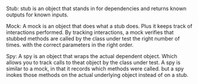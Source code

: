 

Stub: stub is an object that stands in for dependencies and returns 
known outputs for known inputs. 

Mock: A mock is an object that does what a stub does. Plus it keeps track of 
interactions performed. By tracking interactions, a mock verifies that stubbed methods
are called by the class under test the right number of times. 
with the correct parameters in the right order. 

Spy: A spy is an object that wraps the actual dependent object. Which 
allows you to track calls to theat object by the class under test. 
A spy is similar to a mock, in that it records which methods were called. 
but a spy inokes those methods on the actual underlying object instead of on a stub.

